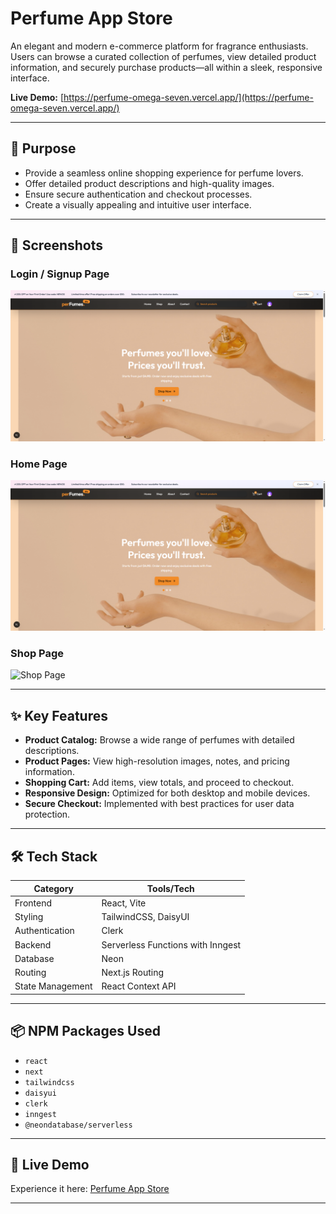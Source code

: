 # Perfume App Store

An elegant and modern e-commerce platform for fragrance enthusiasts. Users can browse a curated collection of perfumes, view detailed product information, and securely purchase products—all within a sleek, responsive interface.

**Live Demo:** [https://perfume-omega-seven.vercel.app/](https://perfume-omega-seven.vercel.app/)

---

## 🎯 Purpose
- Provide a seamless online shopping experience for perfume lovers.
- Offer detailed product descriptions and high-quality images.
- Ensure secure authentication and checkout processes.
- Create a visually appealing and intuitive user interface.

---

## 📸 Screenshots

### Login / Signup Page
![Login Page](https://raw.githubusercontent.com/webafsanakeya/perfume/77e12d6191135c20ba38e7b2f75a3e836cf7295c/perfume-homepage2.png)

### Home Page
![Home Page](https://raw.githubusercontent.com/webafsanakeya/perfume/77e12d6191135c20ba38e7b2f75a3e836cf7295c/perfume-homepage2.png)

### Shop Page
![Shop Page](https://github.com/yourusername/perfume-app-store/blob/main/screenshots/perfume-shop.png?raw=true)

---

## ✨ Key Features
- **Product Catalog:** Browse a wide range of perfumes with detailed descriptions.
- **Product Pages:** View high-resolution images, notes, and pricing information.
- **Shopping Cart:** Add items, view totals, and proceed to checkout.
- **Responsive Design:** Optimized for both desktop and mobile devices.
- **Secure Checkout:** Implemented with best practices for user data protection.

---

## 🛠 Tech Stack

| Category      | Tools/Tech                                |
|---------------|-------------------------------------------|
| Frontend      | React, Vite                               |
| Styling       | TailwindCSS, DaisyUI                      |
| Authentication| Clerk                                     |
| Backend       | Serverless Functions with Inngest         |
| Database      | Neon                                      |
| Routing       | Next.js Routing                           |
| State Management | React Context API                        |

---

## 📦 NPM Packages Used
- `react`
- `next`
- `tailwindcss`
- `daisyui`
- `clerk`
- `inngest`
- `@neondatabase/serverless`

---

## 🔗 Live Demo
Experience it here: [Perfume App Store](https://perfume-omega-seven.vercel.app/)

---


